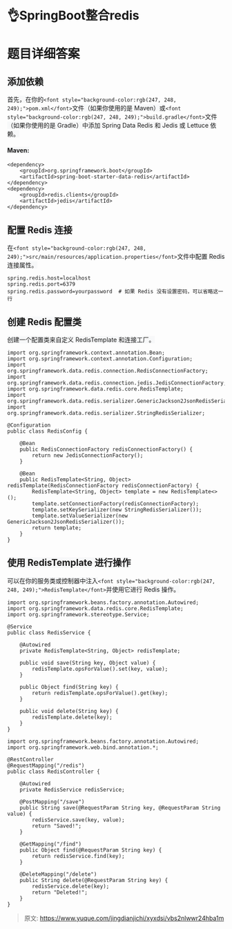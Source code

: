 # 👌SpringBoot整合redis

# 题目详细答案
## <font style="background-color:rgb(247, 248, 249);">添加依赖</font>
<font style="background-color:rgb(247, 248, 249);">首先，在你的</font>`<font style="background-color:rgb(247, 248, 249);">pom.xml</font>`<font style="background-color:rgb(247, 248, 249);">文件（如果你使用的是 Maven）或</font>`<font style="background-color:rgb(247, 248, 249);">build.gradle</font>`<font style="background-color:rgb(247, 248, 249);">文件（如果你使用的是 Gradle）中添加 Spring Data Redis 和 Jedis 或 Lettuce 依赖。</font>

#### <font style="background-color:rgb(247, 248, 249);">Maven:</font>
```plain
<dependency>
    <groupId>org.springframework.boot</groupId>
    <artifactId>spring-boot-starter-data-redis</artifactId>
</dependency>
<dependency>
    <groupId>redis.clients</groupId>
    <artifactId>jedis</artifactId>
</dependency>
```

## <font style="background-color:rgb(247, 248, 249);">配置 Redis 连接</font>
<font style="background-color:rgb(247, 248, 249);">在</font>`<font style="background-color:rgb(247, 248, 249);">src/main/resources/application.properties</font>`<font style="background-color:rgb(247, 248, 249);">文件中配置 Redis 连接属性。</font>

```plain
spring.redis.host=localhost
spring.redis.port=6379
spring.redis.password=yourpassword  # 如果 Redis 没有设置密码，可以省略这一行
```

## <font style="background-color:rgb(247, 248, 249);">创建 Redis 配置类</font>
<font style="background-color:rgb(247, 248, 249);">创建一个配置类来自定义 RedisTemplate 和连接工厂。</font>

```plain
import org.springframework.context.annotation.Bean;
import org.springframework.context.annotation.Configuration;
import org.springframework.data.redis.connection.RedisConnectionFactory;
import org.springframework.data.redis.connection.jedis.JedisConnectionFactory;
import org.springframework.data.redis.core.RedisTemplate;
import org.springframework.data.redis.serializer.GenericJackson2JsonRedisSerializer;
import org.springframework.data.redis.serializer.StringRedisSerializer;

@Configuration
public class RedisConfig {

    @Bean
    public RedisConnectionFactory redisConnectionFactory() {
        return new JedisConnectionFactory();
    }

    @Bean
    public RedisTemplate<String, Object> redisTemplate(RedisConnectionFactory redisConnectionFactory) {
        RedisTemplate<String, Object> template = new RedisTemplate<>();
        template.setConnectionFactory(redisConnectionFactory);
        template.setKeySerializer(new StringRedisSerializer());
        template.setValueSerializer(new GenericJackson2JsonRedisSerializer());
        return template;
    }
}
```

## <font style="background-color:rgb(247, 248, 249);">使用 RedisTemplate 进行操作</font>
<font style="background-color:rgb(247, 248, 249);">可以在你的服务类或控制器中注入</font>`<font style="background-color:rgb(247, 248, 249);">RedisTemplate</font>`<font style="background-color:rgb(247, 248, 249);">并使用它进行 Redis 操作。</font>

```plain
import org.springframework.beans.factory.annotation.Autowired;
import org.springframework.data.redis.core.RedisTemplate;
import org.springframework.stereotype.Service;

@Service
public class RedisService {

    @Autowired
    private RedisTemplate<String, Object> redisTemplate;

    public void save(String key, Object value) {
        redisTemplate.opsForValue().set(key, value);
    }

    public Object find(String key) {
        return redisTemplate.opsForValue().get(key);
    }

    public void delete(String key) {
        redisTemplate.delete(key);
    }
}
```



```plain
import org.springframework.beans.factory.annotation.Autowired;
import org.springframework.web.bind.annotation.*;

@RestController
@RequestMapping("/redis")
public class RedisController {

    @Autowired
    private RedisService redisService;

    @PostMapping("/save")
    public String save(@RequestParam String key, @RequestParam String value) {
        redisService.save(key, value);
        return "Saved!";
    }

    @GetMapping("/find")
    public Object find(@RequestParam String key) {
        return redisService.find(key);
    }

    @DeleteMapping("/delete")
    public String delete(@RequestParam String key) {
        redisService.delete(key);
        return "Deleted!";
    }
}
```



> 原文: <https://www.yuque.com/jingdianjichi/xyxdsi/vbs2nlwwr24hba1m>